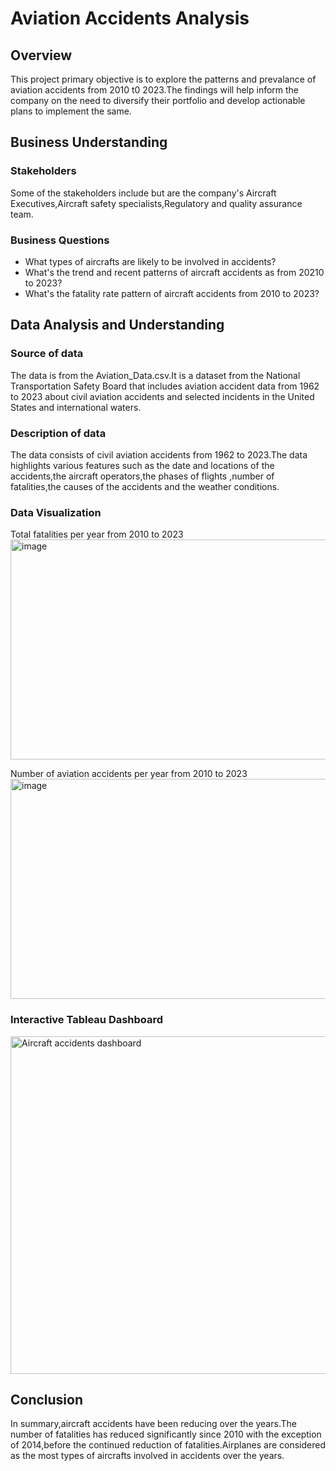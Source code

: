 # Aviation Accidents Analysis
## Overview
This project primary objective is to explore the patterns and prevalance of aviation accidents from 2010 t0 2023.The findings will help inform the company on the need to diversify their portfolio and develop actionable plans to implement the same.
## Business Understanding
### Stakeholders
Some of the stakeholders include but are the company's Aircraft Executives,Aircraft safety specialists,Regulatory and quality assurance team.
### Business Questions
 - What types of aircrafts are likely to be involved in accidents?
 - What's the trend and recent patterns of aircraft accidents as from 20210 to 2023?
 - What's the fatality rate pattern of aircraft accidents from 2010 to 2023?
## Data Analysis and Understanding
### Source of data
The data is from the Aviation_Data.csv.It is a dataset from the National Transportation Safety Board that includes aviation accident data from 1962 to 2023 about civil aviation accidents and selected incidents in the United States and international waters.
### Description of data
The data consists of civil aviation accidents from 1962 to 2023.The data highlights various features such as the date and locations of the accidents,the aircraft operators,the phases of flights ,number of fatalities,the causes of the accidents and the weather conditions.
### Data Visualization
Total fatalities per year from 2010 to 2023
<img width="712" height="352" alt="image" src="https://github.com/user-attachments/assets/8208e533-a1bc-4eae-8598-ed6a7ff1d1cb" />

Number of aviation accidents per year from 2010 to 2023
<img width="712" height="352" alt="image" src="https://github.com/user-attachments/assets/b71512c8-f4fb-4aec-9158-40d3df22626d" />

### Interactive Tableau Dashboard
<img width="640" height="540" alt="Aircraft accidents dashboard" src="https://github.com/user-attachments/assets/d4308838-9b46-4b2a-8da3-7c7f9e22bc08" />

## Conclusion
In summary,aircraft accidents have been reducing over the years.The number of fatalities has reduced significantly since 2010 with the exception of 2014,before the continued reduction of fatalities.Airplanes are considered as the most types of aircrafts involved in accidents over the years.

